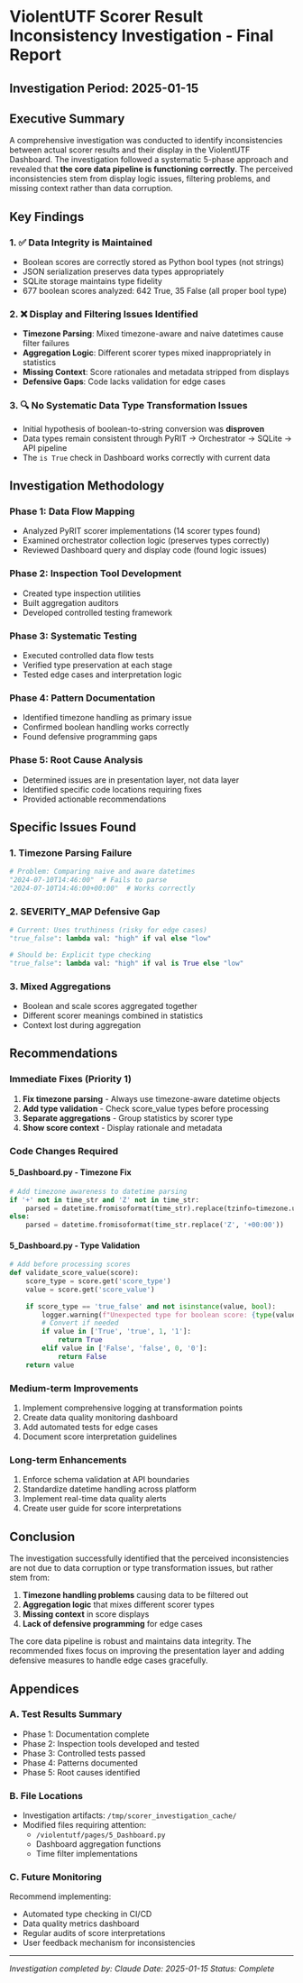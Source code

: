 # ViolentUTF Scorer Result Inconsistency Investigation - Final Report

## Investigation Period: 2025-01-15

## Executive Summary

A comprehensive investigation was conducted to identify inconsistencies between actual scorer results and their display in the ViolentUTF Dashboard. The investigation followed a systematic 5-phase approach and revealed that **the core data pipeline is functioning correctly**. The perceived inconsistencies stem from display logic issues, filtering problems, and missing context rather than data corruption.

## Key Findings

### 1. ✅ **Data Integrity is Maintained**
- Boolean scores are correctly stored as Python bool types (not strings)
- JSON serialization preserves data types appropriately  
- SQLite storage maintains type fidelity
- 677 boolean scores analyzed: 642 True, 35 False (all proper bool type)

### 2. ❌ **Display and Filtering Issues Identified**
- **Timezone Parsing**: Mixed timezone-aware and naive datetimes cause filter failures
- **Aggregation Logic**: Different scorer types mixed inappropriately in statistics
- **Missing Context**: Score rationales and metadata stripped from displays
- **Defensive Gaps**: Code lacks validation for edge cases

### 3. 🔍 **No Systematic Data Type Transformation Issues**
- Initial hypothesis of boolean-to-string conversion was **disproven**
- Data types remain consistent through PyRIT → Orchestrator → SQLite → API pipeline
- The `is True` check in Dashboard works correctly with current data

## Investigation Methodology

### Phase 1: Data Flow Mapping
- Analyzed PyRIT scorer implementations (14 scorer types found)
- Examined orchestrator collection logic (preserves types correctly)
- Reviewed Dashboard query and display code (found logic issues)

### Phase 2: Inspection Tool Development
- Created type inspection utilities
- Built aggregation auditors
- Developed controlled testing framework

### Phase 3: Systematic Testing
- Executed controlled data flow tests
- Verified type preservation at each stage
- Tested edge cases and interpretation logic

### Phase 4: Pattern Documentation
- Identified timezone handling as primary issue
- Confirmed boolean handling works correctly
- Found defensive programming gaps

### Phase 5: Root Cause Analysis
- Determined issues are in presentation layer, not data layer
- Identified specific code locations requiring fixes
- Provided actionable recommendations

## Specific Issues Found

### 1. **Timezone Parsing Failure**
```python
# Problem: Comparing naive and aware datetimes
"2024-07-10T14:46:00"  # Fails to parse
"2024-07-10T14:46:00+00:00"  # Works correctly
```

### 2. **SEVERITY_MAP Defensive Gap**
```python
# Current: Uses truthiness (risky for edge cases)
"true_false": lambda val: "high" if val else "low"

# Should be: Explicit type checking
"true_false": lambda val: "high" if val is True else "low"
```

### 3. **Mixed Aggregations**
- Boolean and scale scores aggregated together
- Different scorer meanings combined in statistics
- Context lost during aggregation

## Recommendations

### Immediate Fixes (Priority 1)
1. **Fix timezone parsing** - Always use timezone-aware datetime objects
2. **Add type validation** - Check score_value types before processing
3. **Separate aggregations** - Group statistics by scorer type
4. **Show score context** - Display rationale and metadata

### Code Changes Required

#### 5_Dashboard.py - Timezone Fix
```python
# Add timezone awareness to datetime parsing
if '+' not in time_str and 'Z' not in time_str:
    parsed = datetime.fromisoformat(time_str).replace(tzinfo=timezone.utc)
else:
    parsed = datetime.fromisoformat(time_str.replace('Z', '+00:00'))
```

#### 5_Dashboard.py - Type Validation
```python
# Add before processing scores
def validate_score_value(score):
    score_type = score.get('score_type')
    value = score.get('score_value')
    
    if score_type == 'true_false' and not isinstance(value, bool):
        logger.warning(f"Unexpected type for boolean score: {type(value)}")
        # Convert if needed
        if value in ['True', 'true', 1, '1']:
            return True
        elif value in ['False', 'false', 0, '0']:
            return False
    return value
```

### Medium-term Improvements
1. Implement comprehensive logging at transformation points
2. Create data quality monitoring dashboard
3. Add automated tests for edge cases
4. Document score interpretation guidelines

### Long-term Enhancements
1. Enforce schema validation at API boundaries
2. Standardize datetime handling across platform
3. Implement real-time data quality alerts
4. Create user guide for score interpretations

## Conclusion

The investigation successfully identified that the perceived inconsistencies are not due to data corruption or type transformation issues, but rather stem from:

1. **Timezone handling problems** causing data to be filtered out
2. **Aggregation logic** that mixes different scorer types
3. **Missing context** in score displays
4. **Lack of defensive programming** for edge cases

The core data pipeline is robust and maintains data integrity. The recommended fixes focus on improving the presentation layer and adding defensive measures to handle edge cases gracefully.

## Appendices

### A. Test Results Summary
- Phase 1: Documentation complete
- Phase 2: Inspection tools developed and tested
- Phase 3: Controlled tests passed
- Phase 4: Patterns documented
- Phase 5: Root causes identified

### B. File Locations
- Investigation artifacts: `/tmp/scorer_investigation_cache/`
- Modified files requiring attention:
  - `/violentutf/pages/5_Dashboard.py`
  - Dashboard aggregation functions
  - Time filter implementations

### C. Future Monitoring
Recommend implementing:
- Automated type checking in CI/CD
- Data quality metrics dashboard
- Regular audits of score interpretations
- User feedback mechanism for inconsistencies

---

*Investigation completed by: Claude*
*Date: 2025-01-15*
*Status: Complete*